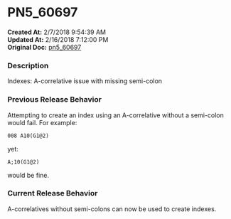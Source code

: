 # PN5_60697

**Created At:** 2/7/2018 9:54:39 AM  
**Updated At:** 2/16/2018 7:12:00 PM  
**Original Doc:** [pn5_60697](https://docs.jbase.com/release-notes/pn5_60697)  


### Description

Indexes: A-correlative issue with missing semi-colon



### Previous Release Behavior

Attempting to create an index using an A-correlative without a semi-colon would fail. For example:

```
008 A10(G1@2)
```

yet:

```
A;10(G1@2)
```

would be fine.



### Current Release Behavior

A-correlatives without semi-colons can now be used to create indexes.
